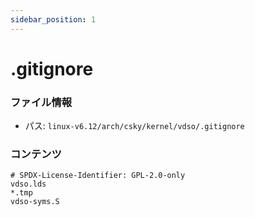 ```yaml
---
sidebar_position: 1
---
```

# .gitignore

### ファイル情報

- パス: `linux-v6.12/arch/csky/kernel/vdso/.gitignore`

### コンテンツ

```gitignore
# SPDX-License-Identifier: GPL-2.0-only
vdso.lds
*.tmp
vdso-syms.S

```
